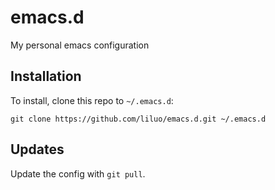 # emacs.d
My personal  emacs configuration

## Installation

To install, clone this repo to `~/.emacs.d`:

```
git clone https://github.com/liluo/emacs.d.git ~/.emacs.d
```

## Updates

Update the config with `git pull`.